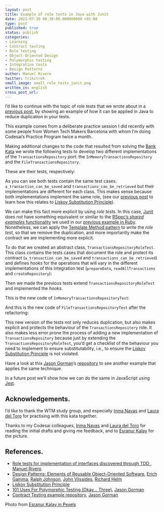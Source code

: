 ```yaml
---
layout: post
title: Example of role tests in Java with Junit
date: 2022-07-30 06:30:00.000000000 +01:00
type: post
published: true
status: publish
categories:
- Learning
- Contract testing
- Role testing
- Object-Oriented Design
- Polymorphic testing
- Integration tests
- Design Patterns
author: Manuel Rivero
twitter: trikitrok
small_image: small_role_tests_junit.png
written_in: english
cross_post_url: 
---
```

 
I’d like to continue with the topic of role tests that we wrote about in a [previous post](https://codesai.com/posts/2022/04/role-tests), by showing an example of how it can be applied in Java to reduce duplication in your tests.

This example comes from a deliberate practice session I did recently with some people from Women Tech Makers Barcelona with whom I’m doing Codesai’s Practice Program twice a month.

Making additional changes to the code that resulted from solving the [Bank Kata](https://kata-log.rocks/banking-kata) we wrote the following tests to develop two different implementations of the `TransactionsRepository` port: the `InMemoryTransactionsRepository` and the `FileTransactionsRepository`.

These are their tests, respectively:

<script src="https://gist.github.com/trikitrok/8f7b7386baee3a92a979f0a3e503ad88.js"></script>

<script src="https://gist.github.com/trikitrok/14dd372d5cf8f70c6d7d3fc115afd04c.js"></script>

As you can see both tests contain the same test cases: `a_transaction_can_be_saved` and `transactions_can_be_retrieved` but their implementations are different for each class. This makes sense because both implementations implement the same role, (see our [previous post](https://codesai.com/posts/2022/04/role-tests) to learn how this relates to [Liskov Substitution Principle](https://en.wikipedia.org/wiki/Liskov_substitution_principle)).

We can make this fact more explicit by using *role tests*. In this case, [Junit](https://junit.org/junit5/) does not have something equivalent or similar to the [RSpec’s *shared examples* functionality](https://relishapp.com/rspec/rspec-core/v/3-10/docs/example-groups/shared-examples) we used in our [previous example in Ruby](https://codesai.com/posts/2022/04/role-tests). Nonetheless, we can apply the [Template Method pattern](https://en.wikipedia.org/wiki/Template_method_pattern) to write the *role test*, so that we remove the duplication, and more importantly make the contract we are implementing more explicit.

To do that we created an abstract class, `TransactionsRepositoryRoleTest`. This class contains the tests cases that document the role and protect its contract (`a_transaction_can_be_saved` and `transactions_can_be_retrieved`) and defines *hooks* for the operations that will vary in the different implementations of this integration test
 (`prepareData`, `readAllTransactions` and `createRepository`): 

<script src="https://gist.github.com/trikitrok/0cb1d891fb778e3b73c9765952cb2a58.js"></script>

Then we made the previous tests extend `TransactionsRepositoryRoleTest` and implemented the *hooks*. 

This is the new code of `InMemoryTransactionsRepositoryTest`:
<script src="https://gist.github.com/trikitrok/2a2340caf8fb19aa7207416231930318.js"></script>

And this is the new code of `FileTransactionsRepositoryTest` after the refactoring:
<script src="https://gist.github.com/trikitrok/e9c5397f3d01f64ebb67ca159241cfa5.js"></script>

This new version of the tests not only reduces duplication, but also makes explicit and protects the behaviour of the `TransactionsRepository` role. It also makes less error prone the process of adding a new implementation of `TransactionsRepository` because just by extending the `TransactionsRepositoryRoleTest`, you’d get a checklist of the behaviour you need to implement to ensure substitutability, i.e., to ensure the  [Liskov Substitution Principle](https://en.wikipedia.org/wiki/Liskov_substitution_principle) is not violated.

Have a look at this [Jason Gorman](https://codemanship.wordpress.com/)’s [repository](https://github.com/jasongorman/ContractTesting) to see another example that applies the same technique.

In a future post we’ll show how we can do the same in JavaScript using [Jest](https://jestjs.io/).

<h2>Acknowledgements.</h2>

I’d like to thank the WTM study group, and especially [Inma Navas](https://twitter.com/InmaCNavas) and [Laura del Toro](https://www.linkedin.com/in/laura-del-toro-sosa/) for practising with this kata together.

Thanks to my Codesai colleagues, [Inma Navas](https://twitter.com/InmaCNavas) and [Laura del Toro](https://www.linkedin.com/in/laura-del-toro-sosa/) for reading the initial drafts and giving me feedback, and to [Esranur Kalay](https://www.pexels.com/es-es/@esranurkalay/) for the picture.

<h2>References.</h2>

* [Role tests for implementation of interfaces discovered through TDD
](https://codesai.com/posts/2022/04/role-tests), [Manuel Rivero](https://twitter.com/trikitrok)
* [Design Patterns: Elements of Reusable Object-Oriented Software](https://www.goodreads.com/book/show/85009.Design_Patterns), [Erich Gamma](https://en.wikipedia.org/wiki/Erich_Gamma), [Ralph Johnson](http://software-pattern.org/Author/29), [John Vlissides](https://en.wikipedia.org/wiki/John_Vlissides), [Richard Helm](https://wiki.c2.com/?RichardHelm)
* [Liskov Substitution Principle](https://en.wikipedia.org/wiki/Liskov_substitution_principle)
* [101 Uses For Polymorphic Testing (Okay... Three)](http://codemanship.co.uk/parlezuml/blog/?postid=1183), [Jason Gorman](http://codemanship.co.uk/parlezuml/blog/)
* [Contract Testing example
 repository](https://github.com/jasongorman/ContractTesting), [Jason Gorman](https://codemanship.wordpress.com/)

Photo from [Esranur Kalay
 in Pexels](https://www.pexels.com/es-es/@esranurkalay/)

